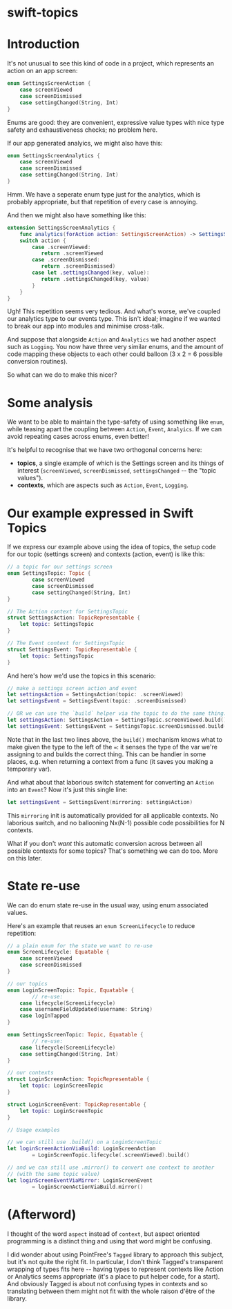 # swift-topics

# Introduction

It's not unusual to see this kind of code in a project, which represents an action on an app screen:

```swift
enum SettingsScreenAction {
    case screenViewed
    case screenDismissed
    case settingChanged(String, Int)
}
```

Enums are good: they are convenient, expressive value types with nice type safety and exhaustiveness checks; no problem here.

If our app generated analyics, we might also have this:

```swift
enum SettingsScreenAnalytics {
    case screenViewed
    case screenDismissed
    case settingChanged(String, Int)
}
```

Hmm. We have a seperate enum type just for the analytics, which is probably appropriate, but that repetition of every case is annoying.

And then we might also have something like this:

```swift
extension SettingsScreenAnalytics {
    func analytics(forAction action: SettingsScreenAction) -> SettingsScreenAnalytics {
	switch action {
        case .screenViewed:
           return .screenViewed
        case .screenDismissed:
           return .screenDismissed)
        case let .settingsChanged(key, value):
           return .settingsChanged(key, value)
        }
    }
}
```

Ugh! This repetition seems very tedious. And what's worse, we've coupled our analytics type to our events type. This isn't ideal; imagine if we wanted to break our app into modules and minimise cross-talk.

And suppose that alongside `Action` and `Analytics` we had another aspect such as `Logging`. You now have three very similar enums, and the amount of code mapping these objects to each other could balloon (3 x 2 = 6 possible conversion routines).

So what can we do to make this nicer?

# Some analysis

We want to be able to maintain the type-safety of using something like `enum`, while teasing apart the coupling between `Action`, `Event`, `Analyics`. If we can avoid repeating cases across enums, even better!

It's helpful to recognise that we have two orthogonal concerns here: 

* **topics**, a single example of which is the Settings screen and its things of interest (`screenViewed`, `screenDismissed`, `settingsChanged` -- the "topic values"). 
* **contexts**, which are aspects such as `Action`, `Event`, `Logging`.

# Our example expressed in Swift Topics

If we express our example above using the idea of topics, the setup code for our topic (settings screen) and contexts (action, event) is like this:

```swift
// a topic for our settings screen
enum SettingsTopic: Topic {
        case screenViewed
    	case screenDismissed
    	case settingChanged(String, Int)
}

// The Action context for SettingsTopic
struct SettingsAction: TopicRepresentable {
    let topic: SettingsTopic
}

// The Event context for SettingsTopic
struct SettingsEvent: TopicRepresentable {
    let topic: SettingsTopic
}
```

And here's how we'd use the topics in this scenario:

```swift
// make a settings screen action and event
let settingsAction = SettingsAction(topic: .screenViewed)
let settingsEvent = SettingsEvent(topic: .screenDismissed)

// OR we can use the `build` helper via the topic to do the same thing:
let settingsAction: SettingsAction = SettingsTopic.screenViewed.build()
let settingsEvent: SettingsEvent = SettingsTopic.screenDismissed.build()
```

Note that in the last two lines above, the `build()` mechanism knows what to make given the type to the left of the `=`: it senses the type of the var we're assigning to and builds the correct thing. This can be handier in some places, e.g. when returning a context from a func (it saves you making a temporary var).

And what about that laborious switch statement for converting an `Action` into an `Event`? Now it's just this single line:

```swift
let settingsEvent = SettingsEvent(mirroring: settingsAction)
```

This `mirroring` init is automatically provided for all applicable contexts. No laborious switch, and no ballooning Nx(N-1) possible code possibilities for N contexts.

What if you don't *want* this automatic conversion across between all possible contexts for some topics? That's something we can do too. More on this later.

# State re-use

We can do enum state re-use in the usual way, using enum associated values.

Here's an example that reuses an `enum ScreenLifecycle` to reduce repetition:

```swift
// a plain enum for the state we want to re-use
enum ScreenLifecycle: Equatable {
    case screenViewed
    case screenDismissed
}

// our topics
enum LoginScreenTopic: Topic, Equatable {
    	// re-use:
    case lifecycle(ScreenLifecycle)
    case usernameFieldUpdated(username: String)
    case logInTapped
}

enum SettingsScreenTopic: Topic, Equatable {
    	// re-use:
    case lifecycle(ScreenLifecycle)
    case settingChanged(String, Int)
}

// our contexts
struct LoginScreenAction: TopicRepresentable {
    let topic: LoginScreenTopic
}

struct LoginScreenEvent: TopicRepresentable {
    let topic: LoginScreenTopic
}

// Usage examples

// we can still use .build() on a LoginScreenTopic
let loginScreenActionViaBuild: LoginScreenAction
    	= LoginScreenTopic.lifecycle(.screenViewed).build()

// and we can still use .mirror() to convert one context to another
// (with the same topic value)
let loginScreenEventViaMirror: LoginScreenEvent
    	= loginScreenActionViaBuild.mirror()
```


# (Afterword)

I thought of the word `aspect` instead of `context`, but aspect oriented programming is a distinct thing and using that word might be confusing.

I did wonder about using PointFree's `Tagged` library to approach this subject, but it's not quite the right fit. In particular, I don't think Tagged's transparent wrapping of types fits here -- having types to represent contexts like Action or Analytics seems appropriate (it's a place to put helper code, for a start).
And obviously Tagged is about not confusing types in contexts and so translating between them might not fit with the whole raison d'être of the library.